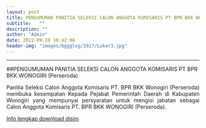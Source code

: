 ```yaml
---
layout: post
title: PENGUMUMAN PANITIA SELEKSI CALON ANGGOTA KOMISARIS PT BPR BKK WONOGIRI (Perseroda)
subtitle:   ""
description: ""
author: "Admin"
date: 2022-09-28 10:42:00
header-img: "images/bggglog/2017/Loker3.jpg"
---
```

---

##PENGUMUMAN PANITIA SELEKSI CALON ANGGOTA KOMISARIS PT BPR BKK WONOGIRI (Perseroda)

<div style="text-align: justify;">
Panitia Seleksi Calon Anggota Komisaris PT. BPR BKK Wonogiri (Perseroda) membuka kesempatan Kepada Pejabat Pemerintah Daerah di Kabupaten Wonogiri yang mempunyai persyaratan untuk mengisi jabatan sebagai Calon Anggota Komisaris PT. BPR BKK WONOGIRI (Perseroda).
</div>

[Info lengkap download disini](/publikasi/Pengumuman/Pengumuman-Selkom-BPR-WNG.pdf)